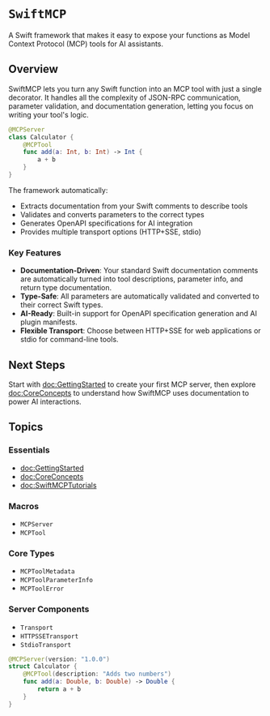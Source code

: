 # ``SwiftMCP``

A Swift framework that makes it easy to expose your functions as Model Context Protocol (MCP) tools for AI assistants.

## Overview

SwiftMCP lets you turn any Swift function into an MCP tool with just a single decorator. It handles all the complexity of JSON-RPC communication, parameter validation, and documentation generation, letting you focus on writing your tool's logic.

```swift
@MCPServer
class Calculator {
    @MCPTool
    func add(a: Int, b: Int) -> Int {
        a + b
    }
}
```

The framework automatically:
- Extracts documentation from your Swift comments to describe tools
- Validates and converts parameters to the correct types
- Generates OpenAPI specifications for AI integration
- Provides multiple transport options (HTTP+SSE, stdio)

### Key Features

- **Documentation-Driven**: Your standard Swift documentation comments are automatically turned into tool descriptions, parameter info, and return type documentation.
- **Type-Safe**: All parameters are automatically validated and converted to their correct Swift types.
- **AI-Ready**: Built-in support for OpenAPI specification generation and AI plugin manifests.
- **Flexible Transport**: Choose between HTTP+SSE for web applications or stdio for command-line tools.

## Next Steps

Start with <doc:GettingStarted> to create your first MCP server, then explore <doc:CoreConcepts> to understand how SwiftMCP uses documentation to power AI interactions.

## Topics

### Essentials

- <doc:GettingStarted>
- <doc:CoreConcepts>
- <doc:SwiftMCPTutorials>

### Macros

- ``MCPServer``
- ``MCPTool``

### Core Types

- ``MCPToolMetadata``
- ``MCPToolParameterInfo``
- ``MCPToolError``

### Server Components

- ``Transport``
- ``HTTPSSETransport``
- ``StdioTransport``

```swift
@MCPServer(version: "1.0.0")
struct Calculator {
    @MCPTool(description: "Adds two numbers")
    func add(a: Double, b: Double) -> Double {
        return a + b
    }
}
``` 